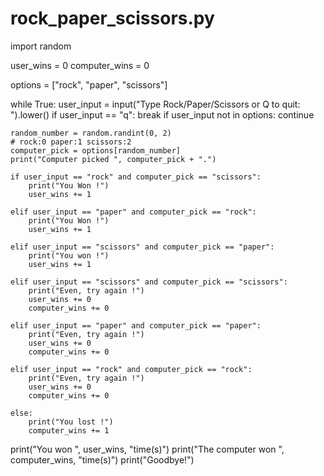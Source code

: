 # rock_paper_scissors.py

import random

user_wins = 0
computer_wins = 0

options = ["rock", "paper", "scissors"]

while True:
    user_input =  input("Type Rock/Paper/Scissors or Q to quit: ").lower()
    if user_input == "q":
        break
    if user_input not in options:
        continue

    random_number = random.randint(0, 2)
    # rock:0 paper:1 scissors:2
    computer_pick = options[random_number]
    print("Computer picked ", computer_pick + ".")

    if user_input == "rock" and computer_pick == "scissors":
        print("You Won !")
        user_wins += 1

    elif user_input == "paper" and computer_pick == "rock":
        print("You Won !")
        user_wins += 1

    elif user_input == "scissors" and computer_pick == "paper":
        print("You won !")
        user_wins += 1

    elif user_input == "scissors" and computer_pick == "scissors":
        print("Even, try again !")
        user_wins += 0
        computer_wins += 0

    elif user_input == "paper" and computer_pick == "paper":
        print("Even, try again !")
        user_wins += 0
        computer_wins += 0

    elif user_input == "rock" and computer_pick == "rock":
        print("Even, try again !")
        user_wins += 0
        computer_wins += 0

    else:
        print("You lost !")
        computer_wins += 1

print("You won ", user_wins, "time(s)")
print("The  computer won ", computer_wins, "time(s)")
print("Goodbye!")
